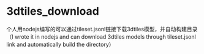 # 3dtiles_download
个人用nodejs编写的可以通过tileset.jsonl链接下载3dtiles模型，并自动构建目录（I wrote it in nodejs and can download 3dtiles models through tileset.jsonl link and automatically build the directory）
